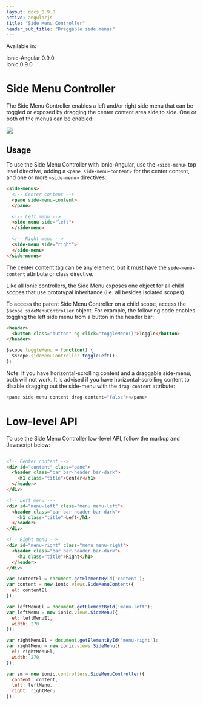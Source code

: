 ```yaml
---
layout: docs_0.9.0
active: angularjs
title: "Side Menu Controller"
header_sub_title: "Draggable side menus"
---
```


Available in:
<div class="label label-danger">Ionic-Angular 0.9.0</div>
<div class="label label-primary">Ionic 0.9.0</div>

Side Menu Controller
===

The Side Menu Controller enables a left and/or right side menu that can be toggled or exposed by dragging the center content area side to side. One or both of the menus can be enabled: 

<img src="http://ionicframework.com.s3.amazonaws.com/docs/controllers/sidemenu.gif" style="border: 1px solid #eee">

## Usage

To use the Side Menu Controller with Ionic-Angular, use the `<side-menu>` top level directive, adding a `<pane side-menu-content>` for the center content, and one or more `<side-menu>` directives:

```html
<side-menus>
  <!-- Center content -->
  <pane side-menu-content>
  </pane>

  <!-- Left menu -->
  <side-menu side="left">
  </side-menu>

  <!-- Right menu -->
  <side-menu side="right">
  </side-menu>
</side-menus>
```

The center content tag can be any element, but it must have the `side-menu-content` attribute or class directive.

Like all Ionic controllers, the Side Menu exposes one object for all child scopes that use prototypal inheritance (i.e. all besides isolated scopes).

To access the parent Side Menu Controller on a child scope, access the `$scope.sideMenuController` object. For example, the following code enables toggling the left side menu from a button in the header bar:

```html
<header>
  <button class="button" ng-click="toggleMenu()">Toggle</button>
</header>
```

```javascript
$scope.toggleMenu = function() {
  $scope.sideMenuController.toggleLeft();
};
```

Note: If you have horizontal-scrolling content and a draggable side-menu, both will not work.  It is advised if you have horizontal-scrolling content to disable dragging out the side-menu with the `drag-content` attribute:

```js
<pane side-menu-content drag-content="false"></pane>
```

Low-level API
=========

To use the Side Menu Controller low-level API, follow the markup and Javascript below:

```html

<!-- Center content -->
<div id="content" class="pane">
  <header class="bar bar-header bar-dark">
    <h1 class="title">Center</h1>
  </header>
</div>

<!-- Left menu -->
<div id="menu-left" class="menu menu-left">
  <header class="bar bar-header bar-dark">
    <h1 class="title">Left</h1>
  </header>
</div>

<!-- Right menu -->
<div id="menu-right" class="menu menu-right">
  <header class="bar bar-header bar-dark">
    <h1 class="title">Right</h1>
  </header>
</div>
```

```javascript
var contentEl = document.getElementById('content');
var content = new ionic.views.SideMenuContent({
  el: contentEl
});

var leftMenuEl = document.getElementById('menu-left');
var leftMenu = new ionic.views.SideMenu({
  el: leftMenuEl,
  width: 270
});

var rightMenuEl = document.getElementById('menu-right');
var rightMenu = new ionic.views.SideMenu({
  el: rightMenuEl,
  width: 270
});

var sm = new ionic.controllers.SideMenuController({
  content: content,
  left: leftMenu,
  right: rightMenu
});
```
